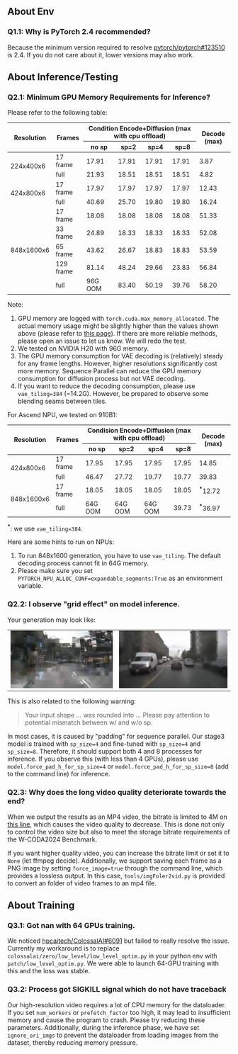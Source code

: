## About Env

### Q1.1: Why is PyTorch 2.4 recommended?

Because the minimum version required to resolve [pytorch/pytorch#123510](https://github.com/pytorch/pytorch/issues/123510) is 2.4. If you do not care about it, lower versions may also work.

## About Inference/Testing

### Q2.1: Minimum GPU Memory Requirements for Inference?

Please refer to the following table:

<table><thead>
  <tr>
    <th rowspan="2">Resolution</th>
    <th rowspan="2">Frames</th>
    <th colspan="4">Condition Encode+Diffusion (max with cpu offload)</th>
    <th rowspan="2">Decode (max)</th>
  </tr>
  <tr>
    <th>no sp</th>
    <th>sp=2</th>
    <th>sp=4</th>
    <th>sp=8</th>
  </tr></thead>
<tbody>
  <tr>
    <td rowspan="2">224x400x6</td>
    <td>17 frame</td>
    <td>17.91</td>
    <td>17.91</td>
    <td>17.91</td>
    <td>17.91</td>
    <td>3.87</td>
  </tr>
  <tr>
    <td>full</td>
    <td>21.93</td>
    <td>18.51</td>
    <td>18.51</td>
    <td>18.51</td>
    <td>4.82</td>
  </tr>
  <tr>
    <td rowspan="2">424x800x6</td>
    <td>17 frame</td>
    <td>17.97</td>
    <td>17.97</td>
    <td>17.97</td>
    <td>17.97</td>
    <td>12.43</td>
  </tr>
  <tr>
    <td>full</td>
    <td>40.69</td>
    <td>25.70</td>
    <td>19.80</td>
    <td>19.80</td>
    <td>16.24</td>
  </tr>
  <tr>
    <td rowspan="5">848x1600x6</td>
    <td>17 frame</td>
    <td>18.08</td>
    <td>18.08</td>
    <td>18.08</td>
    <td>18.08</td>
    <td>51.33</td>
  </tr>
  <tr>
    <td>33 frame</td>
    <td>24.89</td>
    <td>18.33</td>
    <td>18.33</td>
    <td>18.33</td>
    <td>52.08</td>
  </tr>
  <tr>
    <td>65 frame</td>
    <td>43.62</td>
    <td>26.67</td>
    <td>18.83</td>
    <td>18.83</td>
    <td>53.59</td>
  </tr>
  <tr>
    <td>129 frame</td>
    <td>81.14</td>
    <td>48.24</td>
    <td>29.66</td>
    <td>23.83</td>
    <td>56.84</td>
  </tr>
  <tr>
    <td>full</td>
    <td>96G OOM</td>
    <td>83.40</td>
    <td>50.19</td>
    <td>39.76</td>
    <td>58.20</td>
  </tr>
</tbody></table>

Note:
1. GPU memory are logged with `torch.cuda.max_memory_allocated`. The actual memory usage might be slightly higher than the values shown above (please refer to [this page](https://discuss.pytorch.org/t/pytorchs-torch-cuda-max-memory-allocated-showing-different-results-from-nvidia-smi/165706)). If there are more reliable methods, please open an issue to let us know. We will redo the test.
2. We tested on NVIDIA H20 with 96G memory.
3. The GPU memory consumption for VAE decoding is (relatively) steady for any frame lengths. However, higher resolutions significantly cost more memory. Sequence Parallel can reduce the GPU memory consumption for diffusion process but not VAE decoding.
4. If you want to reduce the decoding consumption, please use `vae_tiling=384` (~14.2G). However, be prepared to observe some blending seams between tiles.

For Ascend NPU, we tested on 910B1:

<table><thead>
  <tr>
    <th rowspan="2">Resolution</th>
    <th rowspan="2">Frames</th>
    <th colspan="4">Condision Encode+Diffusion (max with cpu offload)</th>
    <th rowspan="2">Decode (max)</th>
  </tr>
  <tr>
    <th>no sp</th>
    <th>sp=2</th>
    <th>sp=4</th>
    <th>sp=8</th>
  </tr></thead>
<tbody>
  <tr>
    <td rowspan="2">424x800x6</td>
    <td>17 frame</td>
    <td>17.95</td>
    <td>17.95</td>
    <td>17.95</td>
    <td>17.95</td>
    <td>14.85</td>
  </tr>
  <tr>
    <td>full</td>
    <td>46.47</td>
    <td>27.72</td>
    <td>19.77</td>
    <td>19.77</td>
    <td>39.83</td>
  </tr>
  <tr>
    <td rowspan="2">848x1600x6</td>
    <td>17 frame</td>
    <td>18.05</td>
    <td>18.05</td>
    <td>18.05</td>
    <td>18.05</td>
    <td><sup><b>*</b></sup>12.72</td>
  </tr>
  <tr>
    <td>full</td>
    <td>64G OOM</td>
    <td>64G OOM</td>
    <td>64G OOM</td>
    <td>39.73</td>
    <td><sup><b>*</b></sup>36.97</td>
  </tr>
</tbody>
</table>

<sup><b>*</b></sup>: we use `vae_tiling=384`.

Here are some hints to run on NPUs:
1. To run 848x1600 generation, you have to use `vae_tiling`. The default decoding process cannot fit in 64G memory.
2. Please make sure you set `PYTORCH_NPU_ALLOC_CONF=expandable_segments:True` as an environment variable.

### Q2.2: I observe "grid effect" on model inference.

Your generation may look like:

<table><tbody>
  <tr>
    <td><img src=../assets/grid-effect-224.jpg width=350px></td>
    <td><img src=../assets/grid-effect-848.jpg width=370px></td>
  </tr>
</tbody>
</table>

This is also related to the following warning:

> Your input shape ... was rounded into ... Please pay attention to potential mismatch between w/ and w/o sp.

In most cases, it is caused by "padding" for sequence parallel. Our stage3 model is trained with `sp_size=4` and fine-tuned with `sp_size=4` and `sp_size=8`. Therefore, it should support both 4 and 8 processes for inference. If you observe this (with less than 4 GPUs), please use `model.force_pad_h_for_sp_size=4` or `model.force_pad_h_for_sp_size=8` (add to the command line) for inference.

### Q2.3: Why does the long video quality deteriorate towards the end?

When we output the results as an MP4 video, the bitrate is limited to 4M on [this line](https://github.com/flymin/MagicDriveDiT/blob/c7df9b68e811cf2d689494745593410dc99e5ddf/magicdrivedit/datasets/utils.py#L101), which causes the video quality to decrease. This is done not only to control the video size but also to meet the storage bitrate requirements of the W-CODA2024 Benchmark.

If you want higher quality video, you can increase the bitrate limit or set it to `None` (let ffmpeg decide). Additionally, we support saving each frame as a PNG image by setting `force_image=true` through the command line, which provides a lossless output. In this case, `tools/imgFoler2vid.py` is provided to convert an folder of video frames to an mp4 file.

## About Training
### Q3.1: Got nan with 64 GPUs training.

We noticed [hpcaitech/ColossalAI#6091](https://github.com/hpcaitech/ColossalAI/issues/6091) but failed to really resolve the issue. Currently my workaround is to replace `colossalai/zero/low_level/low_level_optim.py` in your python env with `patch/low_level_optim.py`. We were able to launch 64-GPU training with this and the loss was stable.

### Q3.2: Process got SIGKILL signal which do not have traceback

Our high-resolution video requires a lot of CPU memory for the dataloader. If you set `num_workers` or `prefetch_factor` too high, it may lead to insufficient memory and cause the program to crash. Please try reducing these parameters. Additionally, during the inference phase, we have set `ignore_ori_imgs` to prevent the dataloader from loading images from the dataset, thereby reducing memory pressure.

